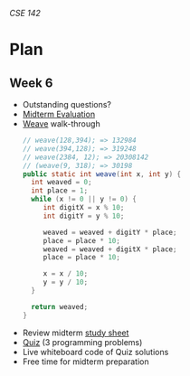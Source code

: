 _CSE 142_
# Plan
## Week 6
* Outstanding questions?
* [Midterm Evaluation](midterm-evaluation.md)
* [Weave](../midterm/practice-midterm.md) walk-through
  ```java
  // weave(128,394); => 132984
  // weave(394,128); => 319248
  // weave(2384, 12); => 20308142
  // (weave(9, 318); => 30198
  public static int weave(int x, int y) {
    int weaved = 0;
    int place = 1;
    while (x != 0 || y != 0) {
       int digitX = x % 10;
       int digitY = y % 10;

       weaved = weaved + digitY * place;
       place = place * 10;
       weaved = weaved + digitX * place;
       place = place * 10;

       x = x / 10;
       y = y / 10;
    }

    return weaved;
  }
  ```
* Review midterm [study sheet](../../exams/midterm/study-sheet.md)
* [Quiz](quiz.md) (3 programming problems)
* Live whiteboard code of Quiz solutions
* Free time for midterm preparation
